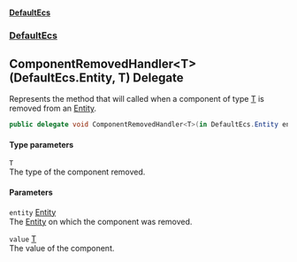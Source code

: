 #### [DefaultEcs](./index.md 'index')
### [DefaultEcs](./DefaultEcs.md 'DefaultEcs')
## ComponentRemovedHandler&lt;T&gt;(DefaultEcs.Entity, T) Delegate
Represents the method that will called when a component of type [T](#DefaultEcs-ComponentRemovedHandler-T-(DefaultEcs-Entity_T)-T 'DefaultEcs.ComponentRemovedHandler&lt;T&gt;(DefaultEcs.Entity, T).T') is removed from an [Entity](./DefaultEcs-Entity.md 'DefaultEcs.Entity').  
```csharp
public delegate void ComponentRemovedHandler<T>(in DefaultEcs.Entity entity, in T value);
```
#### Type parameters
<a name='DefaultEcs-ComponentRemovedHandler-T-(DefaultEcs-Entity_T)-T'></a>
`T`  
The type of the component removed.  
  
#### Parameters
<a name='DefaultEcs-ComponentRemovedHandler-T-(DefaultEcs-Entity_T)-entity'></a>
`entity` [Entity](./DefaultEcs-Entity.md 'DefaultEcs.Entity')  
The [Entity](./DefaultEcs-Entity.md 'DefaultEcs.Entity') on which the component was removed.  
  
<a name='DefaultEcs-ComponentRemovedHandler-T-(DefaultEcs-Entity_T)-value'></a>
`value` [T](#DefaultEcs-ComponentRemovedHandler-T-(DefaultEcs-Entity_T)-T 'DefaultEcs.ComponentRemovedHandler&lt;T&gt;(DefaultEcs.Entity, T).T')  
The value of the component.  
  

